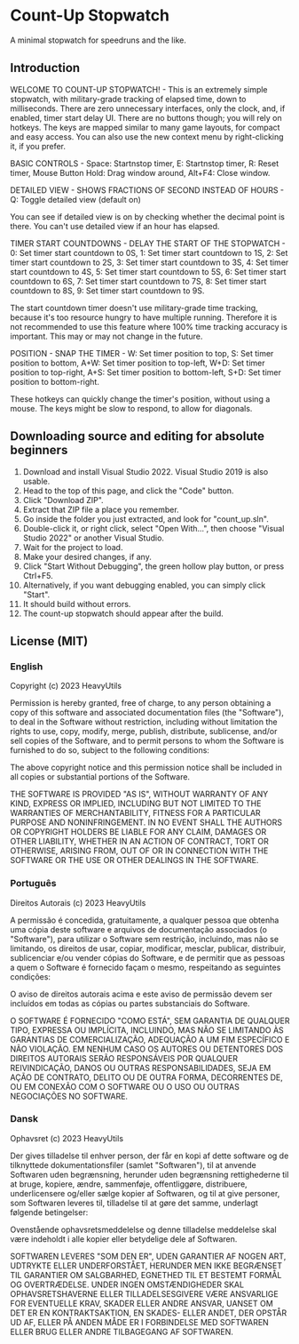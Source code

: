 # Count-Up Stopwatch
A minimal stopwatch for speedruns and the like.

## Introduction
WELCOME TO COUNT-UP STOPWATCH! - 
This is an extremely simple stopwatch, with military-grade tracking of elapsed time, down to milliseconds. There are zero unnecessary interfaces, only the clock, and, if enabled, timer start delay UI. There are no buttons though; you will rely on hotkeys. The keys are mapped similar to many game layouts, for compact and easy access. You can also use the new context menu by right-clicking it, if you prefer.


BASIC CONTROLS - 
	Space: Startnstop timer,
	E: Startnstop timer,
	R: Reset timer,
	Mouse Button Hold: Drag window around,
	Alt+F4: Close window.


DETAILED VIEW - SHOWS FRACTIONS OF SECOND INSTEAD OF HOURS - 
	Q: Toggle detailed view (default on)
 
You can see if detailed view is on by checking whether the decimal
point is there. You can't use detailed view if an hour has elapsed.


TIMER START COUNTDOWNS - DELAY THE START OF THE STOPWATCH - 
	0: Set timer start countdown to 0S,
	1: Set timer start countdown to 1S,
	2: Set timer start countdown to 2S,
	3: Set timer start countdown to 3S,
	4: Set timer start countdown to 4S,
	5: Set timer start countdown to 5S,
	6: Set timer start countdown to 6S,
	7: Set timer start countdown to 7S,
	8: Set timer start countdown to 8S,
	9: Set timer start countdown to 9S.
 
The start countdown timer doesn't use military-grade time tracking,
because it's too resource hungry to have multiple running. Therefore
it is not recommended to use this feature where 100% time tracking
accuracy is important. This may or may not change in the future.


POSITION - SNAP THE TIMER - 
	W: Set timer position to top,
	S: Set timer position to bottom,
	A+W: Set timer position to top-left,
	W+D: Set timer position to top-right,
	A+S: Set timer position to bottom-left,
	S+D: Set timer position to bottom-right.
 
These hotkeys can quickly change the timer's position, without using
a mouse. The keys might be slow to respond, to allow for diagonals.

## Downloading source and editing for absolute beginners
1. Download and install Visual Studio 2022. Visual Studio 2019 is also usable.
2. Head to the top of this page, and click the "Code" button.
3. Click "Download ZIP".
4. Extract that ZIP file a place you remember.
5. Go inside the folder you just extracted, and look for "count_up.sln".
6. Double-click it, or right click, select "Open With...", then choose "Visual Studio 2022" or another Visual Studio.
7. Wait for the project to load.
8. Make your desired changes, if any.
9. Click "Start Without Debugging", the green hollow play button, or press Ctrl+F5.
10. Alternatively, if you want debugging enabled, you can simply click "Start".
11. It should build without errors.
12. The count-up stopwatch should appear after the build.

## License (MIT)
### English
Copyright (c) 2023 HeavyUtils

Permission is hereby granted, free of charge, to any person obtaining a copy
of this software and associated documentation files (the "Software"), to deal
in the Software without restriction, including without limitation the rights
to use, copy, modify, merge, publish, distribute, sublicense, and/or sell
copies of the Software, and to permit persons to whom the Software is
furnished to do so, subject to the following conditions:

The above copyright notice and this permission notice shall be included in all
copies or substantial portions of the Software.

THE SOFTWARE IS PROVIDED "AS IS", WITHOUT WARRANTY OF ANY KIND, EXPRESS OR
IMPLIED, INCLUDING BUT NOT LIMITED TO THE WARRANTIES OF MERCHANTABILITY,
FITNESS FOR A PARTICULAR PURPOSE AND NONINFRINGEMENT. IN NO EVENT SHALL THE
AUTHORS OR COPYRIGHT HOLDERS BE LIABLE FOR ANY CLAIM, DAMAGES OR OTHER
LIABILITY, WHETHER IN AN ACTION OF CONTRACT, TORT OR OTHERWISE, ARISING FROM,
OUT OF OR IN CONNECTION WITH THE SOFTWARE OR THE USE OR OTHER DEALINGS IN THE
SOFTWARE.

### Português
Direitos Autorais (c) 2023 HeavyUtils

A permissão é concedida, gratuitamente, a qualquer pessoa que obtenha uma cópia deste software e arquivos de documentação associados (o "Software"), para utilizar o Software sem restrição, incluindo, mas não se limitando, os direitos de usar, copiar, modificar, mesclar, publicar, distribuir, sublicenciar e/ou vender cópias do Software, e de permitir que as pessoas a quem o Software é fornecido façam o mesmo, respeitando as seguintes condições:

O aviso de direitos autorais acima e este aviso de permissão devem ser incluídos em todas as cópias ou partes substanciais do Software.

O SOFTWARE É FORNECIDO "COMO ESTÁ", SEM GARANTIA DE QUALQUER TIPO, EXPRESSA OU IMPLÍCITA, INCLUINDO, MAS NÃO SE LIMITANDO ÀS GARANTIAS DE COMERCIALIZAÇÃO, ADEQUAÇÃO A UM FIM ESPECÍFICO E NÃO VIOLAÇÃO. EM NENHUM CASO OS AUTORES OU DETENTORES DOS DIREITOS AUTORAIS SERÃO RESPONSÁVEIS POR QUALQUER REIVINDICAÇÃO, DANOS OU OUTRAS RESPONSABILIDADES, SEJA EM AÇÃO DE CONTRATO, DELITO OU DE OUTRA FORMA, DECORRENTES DE, OU EM CONEXÃO COM O SOFTWARE OU O USO OU OUTRAS NEGOCIAÇÕES NO SOFTWARE.

### Dansk
Ophavsret (c) 2023 HeavyUtils

Der gives tilladelse til enhver person, der får en kopi af dette software og de tilknyttede dokumentationsfiler (samlet "Softwaren"), til at anvende Softwaren uden begrænsning, herunder uden begrænsning rettighederne til at bruge, kopiere, ændre, sammenføje, offentliggøre, distribuere, underlicensere og/eller sælge kopier af Softwaren, og til at give personer, som Softwaren leveres til, tilladelse til at gøre det samme, underlagt følgende betingelser:

Ovenstående ophavsretsmeddelelse og denne tilladelse meddelelse skal være indeholdt i alle kopier eller betydelige dele af Softwaren.

SOFTWAREN LEVERES "SOM DEN ER", UDEN GARANTIER AF NOGEN ART, UDTRYKTE ELLER UNDERFORSTÅET, HERUNDER MEN IKKE BEGRÆNSET TIL GARANTIER OM SALGBARHED, EGNETHED TIL ET BESTEMT FORMÅL OG OVERTRÆDELSE. UNDER INGEN OMSTÆNDIGHEDER SKAL OPHAVSRETSHAVERNE ELLER TILLADELSESGIVERE VÆRE ANSVARLIGE FOR EVENTUELLE KRAV, SKADER ELLER ANDRE ANSVAR, UANSET OM DET ER EN KONTRAKTSAKTION, EN SKADES- ELLER ANDET, DER OPSTÅR UD AF, ELLER PÅ ANDEN MÅDE ER I FORBINDELSE MED SOFTWAREN ELLER BRUG ELLER ANDRE TILBAGEGANG AF SOFTWAREN.
